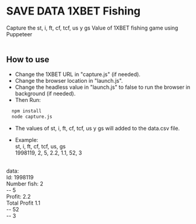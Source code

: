 # SAVE DATA 1XBET Fishing

Capture the st, i, ft, cf, tcf, us y gs Value of 1XBET fishing game using Puppeteer
<br /><br />

## How to use

- Change the 1XBET URL in "capture.js" (if needed).
- Change the browser location in "launch.js".
- Change the headless value in "launch.js" to false to run the browser in background (if needed).
- Then Run:

```bash
  npm install
  node capture.js
```

- The values of st, i, ft, cf, tcf, us y gs will added to the data.csv file.

- Example:<br />
  st, i, ft, cf, tcf, us, gs<br />
  1998119, 2, 5, 2.2, 1.1, 52, 3
  <br /><br />

data:<br />
Id: 1998119 <br />
Number fish: 2<br />
-- 5<br />
Profit: 2.2<br />
Total Profit 1.1<br />
-- 52<br />
-- 3<br />
